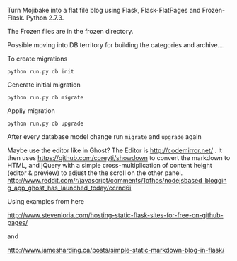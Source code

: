 Turn Mojibake into a flat file blog using Flask, Flask-FlatPages and Frozen-Flask. Python 2.7.3.

The Frozen files are in the frozen directory.

Possible moving into DB territory for building the categories and archive....

To create migrations

    python run.py db init

Generate initial migration

    python run.py db migrate

Appliy migration

    python run.py db upgrade

After every database model change run `migrate` and `upgrade` again


Maybe use the editor like in Ghost?
The Editor is http://codemirror.net/ . It then uses https://github.com/coreyti/showdown to convert the markdown to HTML, and jQuery with a simple cross-multiplication of content height (editor & preview) to adjust the the scroll on the other panel.
http://www.reddit.com/r/javascript/comments/1ofhos/nodejsbased_blogging_app_ghost_has_launched_today/ccrnd6i

Using examples from here

http://www.stevenloria.com/hosting-static-flask-sites-for-free-on-github-pages/

and

http://www.jamesharding.ca/posts/simple-static-markdown-blog-in-flask/
